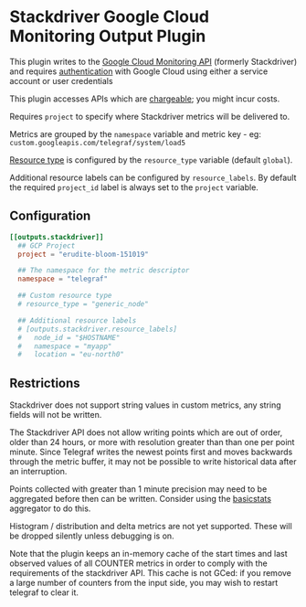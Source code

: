 # Stackdriver Google Cloud Monitoring Output Plugin

This plugin writes to the [Google Cloud Monitoring API][stackdriver] (formerly
Stackdriver) and requires [authentication][] with Google Cloud using either a
service account or user credentials

This plugin accesses APIs which are [chargeable][pricing]; you might incur
costs.

Requires `project` to specify where Stackdriver metrics will be delivered to.

Metrics are grouped by the `namespace` variable and metric key - eg: `custom.googleapis.com/telegraf/system/load5`

[Resource type](https://cloud.google.com/monitoring/api/resources) is configured by the `resource_type` variable (default `global`).

Additional resource labels can be configured by `resource_labels`. By default the required `project_id` label is always set to the `project` variable.

## Configuration

```toml
[[outputs.stackdriver]]
  ## GCP Project
  project = "erudite-bloom-151019"

  ## The namespace for the metric descriptor
  namespace = "telegraf"

  ## Custom resource type
  # resource_type = "generic_node"

  ## Additional resource labels
  # [outputs.stackdriver.resource_labels]
  #   node_id = "$HOSTNAME"
  #   namespace = "myapp"
  #   location = "eu-north0"
```

## Restrictions

Stackdriver does not support string values in custom metrics, any string
fields will not be written.

The Stackdriver API does not allow writing points which are out of order,
older than 24 hours, or more with resolution greater than than one per point
minute.  Since Telegraf writes the newest points first and moves backwards
through the metric buffer, it may not be possible to write historical data
after an interruption.

Points collected with greater than 1 minute precision may need to be
aggregated before then can be written.  Consider using the [basicstats][]
aggregator to do this.

Histogram / distribution and delta metrics are not yet supported. These will
be dropped silently unless debugging is on.

Note that the plugin keeps an in-memory cache of the start times and last
observed values of all COUNTER metrics in order to comply with the
requirements of the stackdriver API.  This cache is not GCed: if you remove
a large number of counters from the input side, you may wish to restart
telegraf to clear it.

[basicstats]: /plugins/aggregators/basicstats/README.md
[stackdriver]: https://cloud.google.com/monitoring/api/v3/
[authentication]: https://cloud.google.com/docs/authentication/getting-started
[pricing]: https://cloud.google.com/stackdriver/pricing#google-clouds-operations-suite-pricing
